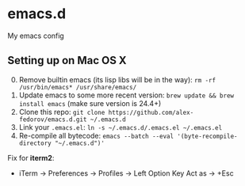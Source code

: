 # emacs.d

My emacs config

## Setting up on Mac OS X

0. Remove builtin emacs (its lisp libs will be in the way): `rm -rf /usr/bin/emacs* /usr/share/emacs/`
1. Update emacs to some more recent version: `brew update && brew install emacs` (make sure version is 24.4+)
2. Clone this repo: `git clone https://github.com/alex-fedorov/emacs.d.git ~/.emacs.d`
3. Link your `.emacs.el`: `ln -s ~/.emacs.d/.emacs.el ~/.emacs.el`
4. Re-compile all bytecode: `emacs --batch --eval '(byte-recompile-directory "~/.emacs.d")'`

Fix for **iterm2**:
- iTerm -> Preferences -> Profiles -> Left Option Key Act as -> +Esc
